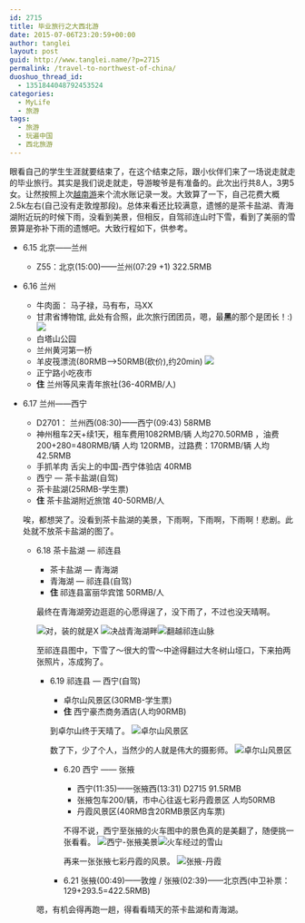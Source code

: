 ```yaml
---
id: 2715
title: 毕业旅行之大西北游
date: 2015-07-06T23:20:59+00:00
author: tanglei
layout: post
guid: http://www.tanglei.name/?p=2715
permalink: /travel-to-northwest-of-china/
duoshuo_thread_id:
  - 1351844048792453524
categories:
  - MyLife
  - 旅游
tags:
  - 旅游
  - 玩遍中国
  - 西北旅游
---
```

眼看自己的学生生涯就要结束了，在这个结束之际，跟小伙伴们来了一场说走就走的毕业旅行。其实是我们说走就走，导游畯爷是有准备的。此次出行共8人，3男5女。让然按照上次[越南游](http://www.tanglei.name/travel-to-vietnam/)来个流水账记录一发。大致算了一下，自己花费大概2.5k左右(自己没有走敦煌那段)。总体来看还比较满意，遗憾的是茶卡盐湖、青海湖附近玩的时候下雨，没看到美景，但相反，自驾祁连山时下雪，看到了美丽的雪景算是弥补下雨的遗憾吧。大致行程如下，供参考。

  * 6.15 北京——兰州 
      * Z55：北京(15:00)——兰州(07:29 +1) 322.5RMB
  * 6.16 兰州 
      * 牛肉面： 马子禄，马有布，马XX
      * 甘肃省博物馆, 此处有合照，此次旅行团团员，嗯，最**黑**的那个是团长！:) ![](https://raw.githubusercontent.com/tl3shi/markdown2wordpress/master/posts//travel-to-northwest-of-China/sheng-bowuguan.jpg)
      * 白塔山公园
      * 兰州黄河第一桥
      * 羊皮筏漂流(80RMB&#8211;>50RMB(砍价),约20min) ![](https://raw.githubusercontent.com/tl3shi/markdown2wordpress/master/posts//travel-to-northwest-of-China/yangpifa.jpg)
      * 正宁路小吃夜市
      * **住** 兰州等风来青年旅社(36-40RMB/人)
  * 6.17 兰州——西宁 
      * D2701： 兰州西(08:30)——西宁(09:43) 58RMB
      * 神州租车2天+续1天，租车费用1082RMB/辆 人均270.50RMB ，油费200+280=480RMB/辆 人均 120RMB，过路费：170RMB/辆 人均42.5RMB
      * 手抓羊肉 舌尖上的中国-西宁体验店 40RMB
      * 西宁 &#8212; 茶卡盐湖(自驾)
      * 茶卡盐湖(25RMB-学生票)
      * **住** 茶卡盐湖附近旅馆 40-50RMB/人
    
    唉，都想哭了。没看到茶卡盐湖的美景，下雨啊，下雨啊，下雨啊！悲剧。此处就不放茶卡盐湖的图了。</li> 
    
      * 6.18 茶卡盐湖 &#8212; 祁连县 
          * 茶卡盐湖 &#8212; 青海湖
          * 青海湖 &#8212; 祁连县(自驾)
          * **住** 祁连县富丽华宾馆 50RMB/人
        
        最终在青海湖旁边逛逛的心愿得逞了，没下雨了，不过也没天晴啊。
        
         ![对，装的就是X](https://raw.githubusercontent.com/tl3shi/markdown2wordpress/master/posts//travel-to-northwest-of-China/qinghaihu-cigarette.jpg) ![决战青海湖畔](https://raw.githubusercontent.com/tl3shi/markdown2wordpress/master/posts//travel-to-northwest-of-China/qinghaihu-jump.jpg)![翻越祁连山脉](https://raw.githubusercontent.com/tl3shi/markdown2wordpress/master/posts//travel-to-northwest-of-China/qilianshan-4120.jpg)
        
        至祁连县图中，下雪了～很大的雪～中途得翻过大冬树山垭口，下来拍两张照片，冻成狗了。</li> 
        
          * 6.19 祁连县 &#8212; 西宁(自驾) 
              * 卓尔山风景区(30RMB-学生票)
              * **住** 西宁豪杰商务酒店(人均90RMB)
            
            到卓尔山终于天晴了。 ![卓尔山风景区](https://raw.githubusercontent.com/tl3shi/markdown2wordpress/master/posts//travel-to-northwest-of-China/zhuoershan-1.jpg)
            
            数了下，少了个人，当然少的人就是伟大的摄影师。 ![卓尔山风景区](https://raw.githubusercontent.com/tl3shi/markdown2wordpress/master/posts//travel-to-northwest-of-China/zhuoershan-mayi.jpg)</li> 
            
              * 6.20 西宁 —— 张掖 
                  * 西宁(11:35)——张掖西(13:31) D2715 91.5RMB
                  * 张掖包车200/辆，市中心往返七彩丹霞景区 人均50RMB
                  * 丹霞风景区(40RMB含20RMB景区内车票)
                
                不得不说，西宁至张掖的火车图中的景色真的是美翻了，随便挑一张看看。  ![西宁-张掖美景](https://raw.githubusercontent.com/tl3shi/markdown2wordpress/master/posts//travel-to-northwest-of-China/to-zhangye-beauty.jpg)![火车经过的雪山](https://raw.githubusercontent.com/tl3shi/markdown2wordpress/master/posts//travel-to-northwest-of-China/to-zhangye-snow.jpg)
                
                再来一张张掖七彩丹霞的风景。 ![张掖-丹霞](https://raw.githubusercontent.com/tl3shi/markdown2wordpress/master/posts//travel-to-northwest-of-China/zhangye-danxia.jpg)
            
              * 6.21 张掖(00:49)——敦煌 / 张掖(02:39)——北京西(中卫补票：129+293.5=422.5RMB)</ul> 
            
            嗯，有机会得再跑一趟，得看看晴天的茶卡盐湖和青海湖。